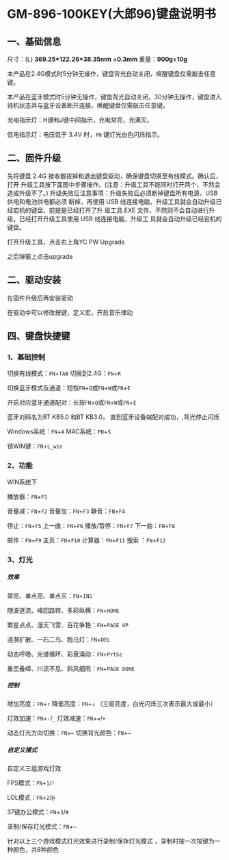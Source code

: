 # GM-896-100KEY(大郎96)键盘说明书

## 一、基础信息

尺寸：(L) **369.25\*122.26\*38.35mm** ±**0.3mm**
重量：**900g**±**10g**

本产品在2.4G模式时5分钟无操作，键盘背光自动关闭，唤醒键盘仅需敲击任意键。

本产品在蓝牙模式时5分钟无操作，键盘背光自动关闭，30分钟无操作，键盘进入待机状态并与蓝牙设备断开连接，唤醒键盘仅需敲击任意键。

充电指示灯：H键和J键中间指示，充电常亮，充满灭。 

低电指示灯：电压低于 3.4V 时，`FN` 键灯光白色闪烁指示。 

## 二、固件升级

先将键盘 2.4G 接收器拔掉和退出键盘驱动，确保键盘切换至有线模式。确认后，打开 升级工具按下面图中步骤操作。(注意：升级工具不能同时打开两个，不然会造成升级不了。) 升级失败后注意事项：升级失败后必须断掉键盘所有电源，USB 供电和电池供电都必须 断掉，再使用 USB 线连接电脑，升级工具就会自动升级已经宕机的键盘，前提是已经打开了升 级工具.EXE 文件，不然则不会自动进行升级，已经打开升级工具使用 USB 线连接电脑，升级工 具就会自动升级已经宕机的键盘。

打开升级工具，点击右上角YC PW Upgrade

之后弹窗上点击upgrade

## 二、驱动安装

在固件升级后再安装驱动

在驱动中可以修改按键，定义宏，开启音乐律动

## 四、键盘快捷键

### 1、基础控制

切换有线模式：`FN`+`TAB`
切换到2.4G：`FN`+`R`

切换蓝牙模式及通道：短按`FN`+`Q`或`FN`+`W`或`FN`+`E`

开启对应蓝牙通道配对：长按`FN`+`Q`或`FN`+`W`或`FN`+`E`

蓝牙对码名为BT KB5.0 和BT KB3.0， 直到蓝牙设备端配对成功，,背光停止闪烁

Windows系统：`FN`+`A`
MAC系统：`FN`+`S`

锁WIN键：`FN`+`L_win`

### 2、功能

WIN系统下

播放器：`FN`+`F1`

音量减：`FN`+`F2`
音量加：`FN`+`F3`
静音：`FN`+`F4`

停止：`FN`+`F5`
上一曲：`FN`+`F6`
播放/暂停：`FN`+`F7`
下一曲：`FN`+`F8`

邮件：`FN`+`F9`
主页：`FN`+`F10`
计算器：`FN`+`F11`
搜索  ：`FN`+`F12`

### 3、灯光

##### 效果

常亮、单点亮、单点灭：`FN`+`INS`

随波逐流、峰回路转、多彩纵横：`FN`+`HOME`

繁星点点、漫天飞雪、百花争艳：`FN`+`PAGE UP`

涟漪扩散、一石二鸟、跑马灯：`FN`+`DEL`

动态呼吸、光谱循环、彩泉涌动：`FN`+`PrtSc`

重峦叠嶂、川流不息、斜风细雨：`FN`+`PAGE DONE`

##### 控制

增加亮度：`FN`+`↑`
降低亮度：`FN`+`↓`
（三级亮度，白光闪烁三次表示最大或最小）

灯效加速：`FN`+`-`/`_`
灯效减速：`FN`+`=`/`+`

动态灯光方向切换：`FN`+`←`
切换背光颜色：`FN`+`→`

##### 自定义模式

自定义三组游戏灯效

FPS模式：`FN`+`1`/`!`

LOL模式：`FN`+`2`/`@`

37键办公模式：`FN`+`3`/`#`

录制/保存灯光模式：`FN`+`~`

针对以上三个游戏模式灯光效果进行录制/保存灯光模式 ，录制时按一次按键为一种颜色，共8种颜色
